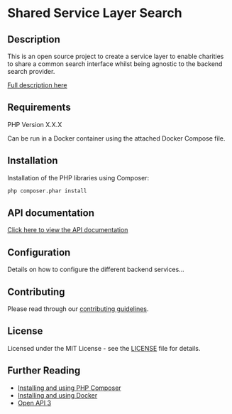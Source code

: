 # Shared Service Layer Search

## Description

This is an open source project to create a service layer to enable charities to share a common search interface whilst being agnostic to the backend search provider.

[Full description here](https://www.thecatalyst.org.uk/blog/some-of-the-most-common-digital-problems-faced-by-charities-and-what-were-doing-about-them)

## Requirements

PHP Version X.X.X

Can be run in a Docker container using the attached Docker Compose file.

## Installation

Installation of the PHP libraries using Composer:

```bash
php composer.phar install
```

## API documentation

[Click here to view the API documentation](API.MD)

## Configuration

Details on how to configure the different backend services...

## Contributing

Please read through our [contributing guidelines](CONTRIBUTING.MD).

## License

Licensed under the MIT License - see the [LICENSE](LICENSE) file for details.

## Further Reading

* [Installing and using PHP Composer](https://getcomposer.org/doc/00-intro.md)
* [Installing and using Docker](https://www.docker.com/get-started)
* [Open API 3](https://github.com/OAI/OpenAPI-Specification/blob/master/versions/3.1.0.md)
